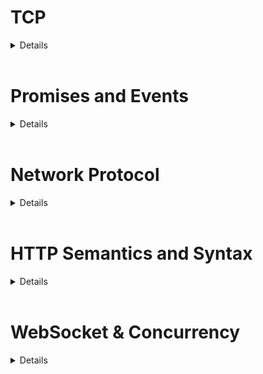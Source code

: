<h1>TCP</h1>
<details>
  <h2>Layer</h2>
  TCP: Byte Stream<br>
  UDP: Packet with port number<br>
  IP: Packet(sender, receiver and data)<br>
  DNS: Protocol(domain name to IP address lookup), runs on UDP normally, a 2-byte length field is prepended to each DNS message so that the server or client can tell which part of the byte stream is which message. <br>

  <h2>Build Connection</h2>
    To establish a TCP connection, there should be a client and a server (ignoring the simultaneous case). The server waits for the client at a specific address (IP + port), this step is called bind & listen. Then the client can connect to that address. The “connect” operation involves a 3-step handshake (SYN, SYN-ACK, ACK).

  <h2>Socket</h2>
  Listening socket
    <li> bind & listen </li>
    <li> accept </li>
    <li> close </li> 
  Connection socket
    <li> read </li>
    <li> write </li>
    <li> close </li>
  <h2>Sync vs Async</h2>
    Most Node.js library functions related to IO are callback-based or promise-based.
    Promises can be viewed as another way to manage callbacks. These are also described as
    asynchronous, meaning that the result is delivered via a callback. These APIs do not block
    the event loop because the JS code doesn't wait for the result; instead, the JS code returns
    to the runtime, and when the result is ready, the runtime invokes the callback to continue
    your program.
    The opposite is the synchronous API, which blocks the calling OS thread to wait for the
    result. 
</details>
<br>
<h1>Promises and Events</h1>
<details>
  The advantage of promise-based APIs is that you can
  await on them and get the result, thus avoiding breaking your program into tiny callbacks
  that scattered all over the place.

  <h2>Backpressure in TCP: Flow Control</h2>
      <li>
        The consumer's TCP stack stores incoming data in a receive buffer for the application
  to consume. 
      </li>
      <li>
        The amount of data the producer's TCP stack can send is bounded by a window known
  to the producer's TCP stack, and it will pause sending data when the window is full. 
      </li>
      <li>
        The consumer's TCP stack manages the window; when the app drains from the
  receive buffer, it moves the window forward and notifies the producer's TCP stack to
  resume sending. 
      </li> 

  <h2>Promise vs. Callback</h2>
      <li>
        If you stick to promises and async/await, it's harder to create the kind of race conditions
  described above because things happen in order. 
      </li>
      <li>
        With callback-based code, it's not only harder to figure out the order of code execution, it's also harder to control the order. In short, callbacks are harder to read and
  more error-prone to write. 
      </li>
      <li>
        Backpressure is naturally present when using the promse-based style. This is similar
  to coding with blocking IO (which you can't do in Node.js). 
      </li> 
</details>
<br>
<h1>Network Protocol</h1>
<details>
  <h2>Step 1: The Server Loop</h2>
  At a high level, the server should be a loop.
    <li>
      Parse and remove a complete message from the incoming byte stream.(append some data to the buffer, continue the loop if the message is incomplete)
    </li>
    <li>
      Handle the message
    </li>
    <li>
      Send the response
    </li>

  <h2>Step 2: Split Messages</h2>
    <li>
      test if the message is complete using the delimiter '\n'
    </li>
    <li>
      make a copy of the message data, because it will be removed from the buffer
    </li>

  <h2>Step 3: Handle Requests</h2>
    Requests are handled and responses are sent in the server loop
  
  <h2>Optimization</h2>
    <h3>Pipelined Request</h3>
      Consider a typical modern web page that involves many scripts and style sheets. It takes
      many HTTP requests to load the page, and each request increases the load time by at least
      one roundtrip time (RTT). If we can send multiple requests at once, without waiting for
      the responses one by one, the load time could be greatly reduced. On the server side, the
      server shouldn't tell the difference because a TCP connection is just a byte stream.
      <br><br>
      A caveat about pipelining requests: pipelining too many requests can lead to deadlocks;
      because both the server and the client can be sending at the same time, and if both their
      send buffers are full, it's deadlocked as they are both stuck at sending and cannot drain the
      buffer.
    <h3>Removing Data from the Front</h3>
      There is still O(n<sup>2</sup>) behavior in our buffer code; whenever we removed a message from the
      buffer, we moved the remaining data to the front. This can be triggered by pipelining many
      small messages.
      To fix this, the data movement has to be amortized. This can be done by deferring the data
      movement. We can keep the remaining data temporarily in place until the wasted space in
      the front reaches a threshold (such as 1/2 capacity).

</details>
<br>
<h1>HTTP Semantics and Syntax</h1>
<details>
  <h2> High-Level Structures</h2>
    <h3>Request</h3>
      <li>
        The method, which is a verb such as GET, POST
      </li>
      <li>
        The URI
      </li>
      <li>
        A list of header fields, which is a list of key-value pairs
      </li>
      <li>
        A payload body, which follows the request header. Special case: GET and HEAD
        have no payload.
      </li>
    <h3>Response</h3>
      <li>
        A status code, mostly to indicate whether the request was successful
      </li>
      <li>
        A list of header fields
      </li>
      <li>
        An optional payload body
      </li>

  <h2>Header</h2>
    The most important header fields are Content-Length and Transfer-Encoding.
    <br><br>
    Both a request and a response consist of 2 parts: header + body. They are separated by
    an empty line. A line ends with '\r\n'. So the header ends with '\r\n\r\n' including the
    empty line. That's how we determine the length of the header.
    <br>
    The length of the body is complicated because there are 3 ways to determine it. The first
    way is to use Content-Length, which contains the length of the body.
    <br>
    Some ancient HTTP/1.0 software doesn't use Content-Length, so the body is just the rest of
    the connection data, the parser reads the socket to EOF and that's the body. This is the
    second way to determine the body length. This way is problematic because you cannot tell
    if the connection is ended prematurely.
    <br>
    The third way is to use Transfer-Encoding: chunked instead of Content-Length. This is called
    chunked transfer encoding. It can mark the end of the payload without knowing its size in
    advance.
    This allows the server to send the response while generating it on the fly. This use case is
    called streaming. An example is displaying real-time logs to the client without waiting for
    the process to finish.

  <h2>HTTP Message format</h2>
    The HTTP message format is described in a language called BNF.
    An HTTP message is either a request message or a response message. A message
    starts with either a request line or a status line, followed by multiple header fields, then an
    empty line, then the optional payload body. Lines are separated by CRLF, which is the
    ASCII string '\r\n'. The BNF language is much more concise and less ambiguous than
    English.

  <h2>Idempotence</h2>
  An idempotent operation is one that can be repeated with the same effect. This means that
  you can safely retry the operation until it succeeds. For example, if you rm a file over SSH
  and the connection breaks before you see the result, so the state of the file is unknown to
  you, but you can always blindly rm it again (if it's really the same file).

</details>

<br>
<h1>WebSocket & Concurrency</h1>
<details>
From a user’s point of view, a WebSocket is:
<li>A bi-directional, full-duplex channel.</li>
<li>Message-based instead of a byte stream.</li>
<li>An extension to existing HTTP servers.</li>

<h2>Handshake</h2>
<li>To prove that the server understands WebSocket.</li>
<li>To prevent non-WebSocket clients from creating WebSockets by forbiding the Sec-*
header fields.</li>
<li>To prevent caching proxies from caching WebSocket data by using random values.</li>

<h2>Race Conditions</h2>
Writing 1 message involves 2 socket writes, and the code yields to the
runtime at each await statement. The problem is that while back to the runtime, the
runtime may schedule another task that is also sending a message, resulting in interleaved
socket writes.

<h2>Atomic Operations</h2>
One solution is to use a lock (mutex) to limit concurrent writes to the socket.
<br><br>
A mutex is “mutual exclusion” because it disallows more than one task from entering the
locked state. In the case of concurrent access, one task holds the lock and the rest block on
the await statement, and releasing the lock will unblock one of the waiters. The mutex is
one of the synchronization primitives in many concurrent programming environments.
<br><br>
Another solution to preventing concurrent access is to use a queue. The queue accepts
WebSocket messages from concurrent producers, and a dedicated task consumes from the
queue and writes to the socket. This is what we will do.
<br><br>
A mutex is also a form of queue that doesn’t pass data, it passes control instead.
</details>